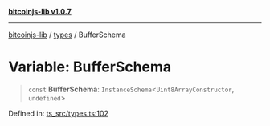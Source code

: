 [**bitcoinjs-lib v1.0.7**](../../../README.md)

***

[bitcoinjs-lib](../../../README.md) / [types](../README.md) / BufferSchema

# Variable: BufferSchema

> `const` **BufferSchema**: `InstanceSchema`\<`Uint8ArrayConstructor`, `undefined`\>

Defined in: [ts\_src/types.ts:102](https://github.com/sCrypt-Inc/bitcoinjs-lib/blob/e3b2d1c4c35cd925f8b17063dc9eb0300cab46a2/ts_src/types.ts#L102)
